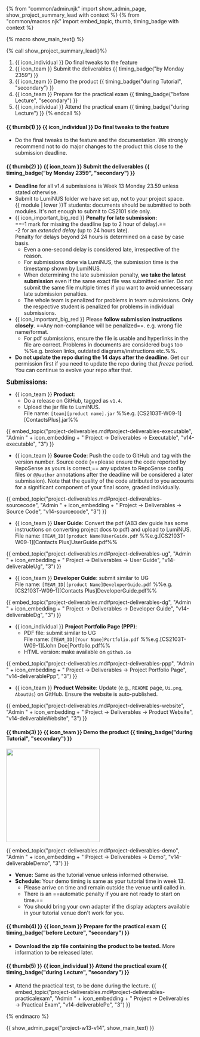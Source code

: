 {% from "common/admin.njk" import show_admin_page, show_project_summary_lead with context %}
{% from "common/macros.njk" import embed_topic, thumb, timing_badge with context %}

{% macro show_main_text() %}
<div id="main">

{% call show_project_summary_lead()%}

1. {{ icon_individual }} Do final tweaks to the feature
1. {{ icon_team }} Submit the deliverables {{ timing_badge("by Monday 2359") }}
1. {{ icon_team }} Demo the product {{ timing_badge("during Tutorial", "secondary") }}
1. {{ icon_team }} Prepare for the practical exam {{ timing_badge("before Lecture", "secondary") }}
1. {{ icon_individual }} Attend the practical exam {{ timing_badge("during Lecture") }}
{% endcall %}

<div id="body">

#### {{ thumb(1) }} {{ icon_individual }} Do final tweaks to the feature

* Do the final tweaks to the feature and the documentation. We strongly recommend not to do major changes to the product this close to the submission deadline.


#### {{ thumb(2) }} {{ icon_team }} Submit the deliverables {{ timing_badge("by Monday 2359", "secondary") }}


* **Deadline** for all v1.4 submissions is Week 13 Monday 23.59 unless stated otherwise.<br>
* Submit to LumiNUS folder we have set up, not to your project space.<br>
  {{ module | lower }}T students: documents should be submitted to both modules. It's not enough to submit to CS2101 side only.
* {{ icon_important_big_red }} **Penalty for late submission:**<br>
  ==-1 mark for missing the deadline (up to 2 hour of delay).==<br>
  -2 for an _extended delay_ (up to 24 hours late).<br>
  Penalty for delays beyond 24 hours is determined on a case by case basis.
  * Even a one-second delay is considered late, irrespective of the reason.
  * For submissions done via LumiNUS, the submission time is the timestamp shown by LumiNUS.
  * When determining the late submission penalty, **we take the latest submission** even if the same exact file was submitted earlier. Do not submit the same file multiple times if you want to avoid unnecessary late submission penalties.
  * The whole team is penalized for problems in team submissions. Only the respective student is penalized for problems in individual submissions.
* {{ icon_important_big_red }} Please **follow submission instructions closely**. ==Any non-compliance will be penalized==. e.g. wrong file name/format.
  * For pdf submissions, ensure the file is usable and hyperlinks in the file are correct. Problems in documents are considered bugs too %%e.g. broken links, outdated diagrams/instructions etc.%%.
* **Do not update the repo during the 14 days after the deadline.** Get our permission first if you need to update the repo during that _freeze_ period. You can continue to evolve your repo after that.


<big>**Submissions:**</big>
* {{ icon_team }} **Product**:
  * Do a release on GitHub, tagged as `v1.4`.
  * Upload the jar file to LumiNUS. <br>
    File name: `[team][product name].jar` %%e.g. [CS2103T-W09-1][ContactsPlus].jar%%

<div class="indented-level2">

{{ embed_topic("project-deliverables.md#project-deliverables-executable", "Admin " + icon_embedding + " Project → Deliverables → Executable", "v14-executable", "3") }}
</div>


* {{ icon_team }} **Source Code**: Push the code to GitHub and tag with the version number. Source code (==please ensure the code reported by RepoSense as yours is correct;== any updates to RepoSense config files or `@@author` annotations after the deadline will be considered a later submission). Note that the quality of the code attributed to you accounts for a significant component of your final score, graded individually.

<div class="indented-level2">

{{ embed_topic("project-deliverables.md#project-deliverables-sourcecode", "Admin " + icon_embedding + " Project → Deliverables → Source Code", "v14-sourcecode", "3") }}
</div>


* {{ icon_team }} **User Guide**: Convert the pdf (AB3 dev guide has some instructions on converting project docs to pdf) and upload to LumiNUS.<br>
  File name: `[TEAM_ID][product Name]UserGuide.pdf`  %%e.g.[CS2103T-W09-1][Contacts Plus]UserGuide.pdf%%

<div class="indented-level2">

{{ embed_topic("project-deliverables.md#project-deliverables-ug", "Admin " + icon_embedding + " Project → Deliverables → User Guide", "v14-deliverableUg", "3") }}
</div>

* {{ icon_team }} **Developer Guide**: submit similar to UG<br>
  File name: `[TEAM_ID][product Name]DeveloperGuide.pdf` %%e.g. [CS2103T-W09-1][Contacts Plus]DeveloperGuide.pdf%%

<div class="indented-level2">

{{ embed_topic("project-deliverables.md#project-deliverables-dg", "Admin " + icon_embedding + " Project → Deliverables → Developer Guide", "v14-deliverableDg", "3") }}
</div>
<p/>


* {{ icon_individual }} **Project Portfolio Page (PPP)**:
  * PDF file: submit similar to UG<br>
    File name: `[TEAM_ID][Your Name]Portfolio.pdf` %%e.g.[CS2103T-W09-1][John Doe]Portfolio.pdf%%
  * HTML version: make available on `github.io`

<div class="indented-level2">

{{ embed_topic("project-deliverables.md#project-deliverables-ppp", "Admin " + icon_embedding + " Project → Deliverables → Project Portfolio Page", "v14-deliverablePpp", "3") }}
</div>
<p/>


* {{ icon_team }} **Product Website**: Update (e.g., `README` page, `Ui.png`, `AboutUs`) on GitHub. Ensure the website is auto-published.

<div class="indented-level2">

{{ embed_topic("project-deliverables.md#project-deliverables-website", "Admin " + icon_embedding + " Project → Deliverables → Product Website", "v14-deliverableWebsite", "3") }}
</div>
<p/>



#### {{ thumb(3) }} {{ icon_team }} Demo the product {{ timing_badge("during Tutorial", "secondary") }}

<img src="{{baseUrl}}/admin/images/v05demo.png" style="width: 250px"><p/>

{{ embed_topic("project-deliverables.md#project-deliverables-demo", "Admin " + icon_embedding + " Project → Deliverables → Demo", "v14-deliverableDemo", "3") }}
<p/>

* **Venue:** Same as the tutorial venue unless informed otherwise.
* **Schedule:** Your demo timing is same as your tutorial time in week 13.
  * Please arrive on time and remain outside the venue until called in.
  * There is an ==automatic penalty if you are not ready to start on time.==<br>
  * You should bring your own adapter if the display adapters available in your tutorial venue don't work for you.


#### {{ thumb(4) }} {{ icon_team }} Prepare for the practical exam {{ timing_badge("before Lecture", "secondary") }}

* **Download the zip file containing the product to be tested.** More information to be released later.


#### {{ thumb(5) }} {{ icon_individual }} Attend the practical exam {{ timing_badge("during Lecture", "secondary") }}

* Attend the practical test, to be done during the lecture. 
  {{ embed_topic("project-deliverables.md#project-deliverables-practicalexam", "Admin " + icon_embedding + " Project → Deliverables → Practical Exam", "v14-deliverablePe", "3") }}


</div>
</div>
{% endmacro %}

{{ show_admin_page("project-w13-v14", show_main_text) }}